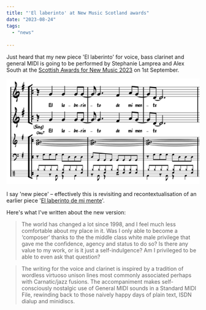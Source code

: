 ```yaml
---
title: "'El laberinto' at New Music Scotland awards"
date: "2023-08-24"
tags: 
  - "news"

---
```



Just heard that my new piece 'El laberinto' for voice, bass clarinet and general MIDI is going to be performed by Stephanie Lamprea and Alex South at the [Scottish Awards for New Music 2023](https://newmusicscotland.co.uk/awards2023/) on 1st September.


<!-- 
orginal, would need to change as below

[![](https://tedthetrumpet.files.wordpress.com/2023/08/screenshot-2023-08-24-at-10.39.06-1.png?w=1024)](https://tedthetrumpet.files.wordpress.com/2023/08/screenshot-2023-08-24-at-10.39.06-1.png)

 -->

![](../static/img/screenshot-2023-08-24-at-10.39.06-1.png)


I say 'new piece' – effectively this is revisiting and recontextualisation of an earlier piece '[El laberinto de mi mente](https://jsimonvanderwalt.com/works/laberinto/)'.

Here's what I've written about the new version:

> The world has changed a lot since 1998, and I feel much less comfortable about my place in it. Was I only able to become a ‘composer’ thanks to the the middle class white male privilege that gave me the confidence, agency and status to do so? Is there any value to my work, or is it just a self-indulgence? Am I privileged to be able to even ask that question?

> The writing for the voice and clarinet is inspired by a tradition of wordless virtuoso unison lines most commonly associated perhaps with Carnatic/jazz fusions. The accompaniment makes self-consciously nostalgic use of General MIDI sounds in a Standard MIDI File, rewinding back to those naively happy days of plain text, ISDN dialup and minidiscs.
